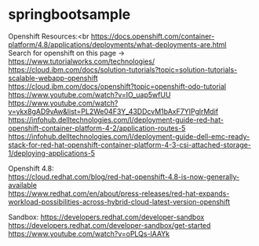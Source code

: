 # springbootsample



Openshift Resources:<br
https://docs.openshift.com/container-platform/4.8/applications/deployments/what-deployments-are.html <br>
Search for openshift on this page -> https://www.tutorialworks.com/technologies/<br>
https://cloud.ibm.com/docs/solution-tutorials?topic=solution-tutorials-scalable-webapp-openshift<br>
https://cloud.ibm.com/docs/openshift?topic=openshift-odo-tutorial<br>
https://www.youtube.com/watch?v=IO_uap5wfUU<br>
https://www.youtube.com/watch?v=ykx8gAD9vAw&list=PL2We04F3Y_43DDcvM1bAxF7YIPglrMdif<br>
https://infohub.delltechnologies.com/l/deployment-guide-red-hat-openshift-container-platform-4-2/application-routes-5<br>
https://infohub.delltechnologies.com/l/deployment-guide-dell-emc-ready-stack-for-red-hat-openshift-container-platform-4-3-csi-attached-storage-1/deploying-applications-5

Openshift 4.8:<br>
https://cloud.redhat.com/blog/red-hat-openshift-4.8-is-now-generally-available<br>
https://www.redhat.com/en/about/press-releases/red-hat-expands-workload-possibilities-across-hybrid-cloud-latest-version-openshift<br>

Sandbox:
https://developers.redhat.com/developer-sandbox<br>
https://developers.redhat.com/developer-sandbox/get-started<br>
https://www.youtube.com/watch?v=oPLQs-lAAYk<br>
